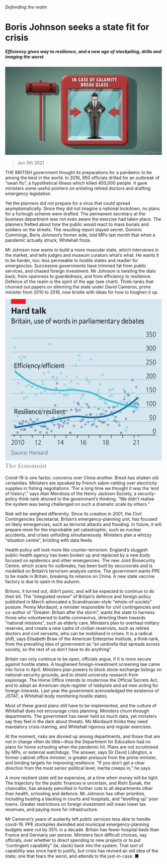 ###### Defending the realm

# Boris Johnson seeks a state fit for crisis 

##### Efficiency gives way to resilience, and a new age of stockpiling, drills and imaging the worst 

![image](images/20210605_BRD001_0.jpg) 

> Jun 5th 2021 

THE BRITISH government thought its preparations for a pandemic to be among the best in the world. In 2016, 950 officials drilled for an outbreak of “swan flu”, a hypothetical illness which killed 400,000 people. It gave ministers some useful pointers on enlisting retired doctors and drafting emergency legislation.

Yet the planners did not prepare for a virus that could spread asymptomatically. Since they did not imagine a national lockdown, no plans for a furlough scheme were drafted. The permanent secretary at the business department was not even aware the exercise had taken place. The planners fretted about how the public would react to mass burials and soldiers on the streets. The resulting report stayed secret. Dominic Cummings, Boris Johnson’s former aide, told MPs last month that when a pandemic actually struck, Whitehall froze.


Mr Johnson now wants to build a more muscular state, which intervenes in the market, and tells judges and museum curators what’s what. He wants it to be harder, too: less permeable to hostile states and readier for emergencies. Successive governments have trimmed fat from public services, and chased foreign investment. Mr Johnson is twisting the dials back, from openness to guardedness, and from efficiency to resilience. Defence of the realm is the spirit of the age (see chart). Think-tanks that churned out papers on slimming the state under David Cameron, prime minister from 2010 to 2016, now bristle with ideas for how to toughen it up.

![image](images/20210605_BRC470.png) 


Covid-19 is one factor; concerns over China another. Brexit has shaken old certainties. Ministers are spooked by French sabre-rattling over electricity supplies in fishing negotiations. “For a long time we thought it was the ‘end of history’,” says Alan Mendoza of the Henry Jackson Society, a security-policy think-tank attuned to the government’s thinking. “We didn’t realise the system was being challenged on such a dramatic scale by others.”

Risk will be weighed differently. Since its creation in 2001, the Civil Contingencies Secretariat, Britain’s emergency-planning unit, has focused on likely emergencies, such as terrorist attacks and flooding. In future, it will prepare more for the improbable yet catastrophic, such as nuclear accidents, and crises unfolding simultaneously. Ministers plan a whizzy “situation centre”, bristling with data feeds.

Health policy will look more like counter-terrorism. England’s sluggish public-health agency has been broken up and replaced by a new body focused on epidemics and other emergencies. The new Joint Biosecurity Centre, which scans for outbreaks, has been built by securocrats and is modelled on Britain’s terrorism-analysis centre. The government wants PPE to be made in Britain, breaking its reliance on China. A new state vaccine factory is due to open in the autumn.

Britons, it turned out, didn’t panic, and will be expected to continue to do their bit. The “integrated review” of Britain’s defence and foreign policy published in March advocated a Scandinavian-style “whole-of-society” posture. Penny Mordaunt, a minister responsible for civil contingencies and co-author of “Greater: Britain after the storm”, wants the state to harness those who volunteered to battle coronavirus, directing them towards “national missions”, such as elderly care. Ministers plan to overhaul military reserves, and create a new cadre of civilian reservists, such as retired doctors and civil servants, who can be mobilised in crises. It is a radical shift, says Elisabeth Braw of the American Enterprise Institute, a think-tank, from the prevailing idea of government as “an umbrella that spreads across society, so the rest of us don’t have to do anything”.

Britain can only continue to be open, officials argue, if it is more secure against hostile states. A toughened foreign-investment screening law came into force in April. Ministers plan powers to block stock-exchange listings on national-security grounds, and to shield university research from espionage. The Home Office intends to modernise the Official Secrets Act, and to adopt an American-style register of lobbyists and ad men acting for foreign interests. Last year the government acknowledged the existence of JSTAT, a Whitehall body monitoring hostile states.

Most of these grand plans still have to be implemented, and the culture of Whitehall does not encourage crisis planning. Ministers churn through departments. The government has never held so much data, yet ministers say they feel in the dark about threats. Ms Mordaunt thinks they need mandatory crisis-training, and Whitehall rigorous and regular exercises.

At the moment, risks are divvied up among departments, and those that are not in charge often do little—thus the Department for Education had no plans for home schooling when the pandemic hit. Plans are not scrutinised by MPs, or external watchdogs. The answer, says Sir David Lidington, a former cabinet office minister, is greater pressure from the prime minister, and binding targets for improving resilience. “If you don’t get a clear direction from the most senior political level, inertia creeps in,” he says.

A more resilient state will be expensive, at a time when money will be tight. The trajectory for the public finances is uncertain, and Rishi Sunak, the chancellor, has already pencilled in further cuts to all departments other than health, schooling and defence. Mr Johnson has other priorities, including busting a backlog in courts and hospitals, and “levelling up” poor towns. Greater restrictions on foreign investment will mean lower tax revenues, and paying more for infrastructure.

Mr Cameron’s years of austerity left public services less able to handle covid-19. PPE stockpiles dwindled and municipal emergency-planning budgets were cut by 35% in a decade. Britain has fewer hospital beds than France and Germany per person. Ministers face difficult choices, say officials, over whether to direct spending to new projects or to put “contingent capability” (ie, slack) back into the system. That sort of capability was once hard to justify, but crisis has revived an old idea of the state; one that fears the worst, and attends to the just-in-case. ■

